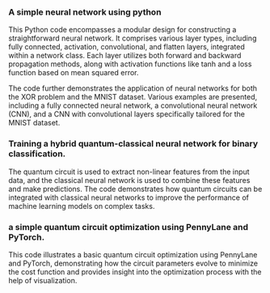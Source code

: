 ### A simple neural network using python
This Python code encompasses a modular design for constructing a straightforward neural network. It comprises various layer types, including fully connected, activation, convolutional, and flatten layers, integrated within a network class. Each layer utilizes both forward and backward propagation methods, along with activation functions like tanh and a loss function based on mean squared error.

The code further demonstrates the application of neural networks for both the XOR problem and the MNIST dataset. Various examples are presented, including a fully connected neural network, a convolutional neural network (CNN), and a CNN with convolutional layers specifically tailored for the MNIST dataset.

### **Training a hybrid quantum-classical neural network for binary classification.**
The quantum circuit is used to extract non-linear features from the input data, and the classical neural network is used to combine these features and make predictions. The code demonstrates how quantum circuits can be integrated with classical neural networks to improve the performance of machine learning models on complex tasks.

### a simple quantum circuit optimization using PennyLane and PyTorch.

This code illustrates a basic quantum circuit optimization using PennyLane and PyTorch, demonstrating how the circuit parameters evolve to minimize the cost function and provides insight into the optimization process with the help of visualization.
